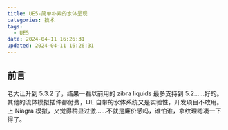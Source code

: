 ```yaml
---
title: UE5-简单朴素的水体呈现
categories: 技术
tags:
  - UE5
date: 2024-04-11 16:26:31
updated: 2024-04-11 16:26:31
---
```


## 前言

老大让升到 5.3.2 了，结果一看以前用的 zibra liquids 最多支持到 5.2……好的。其他的流体模拟插件都付费，UE 自带的水体系统又是实验性，开发项目不敢用。上 Niagra 模拟，又觉得稍显过激……不就是廉价感吗，谁怕谁，拿纹理嗯凑一下得了。
